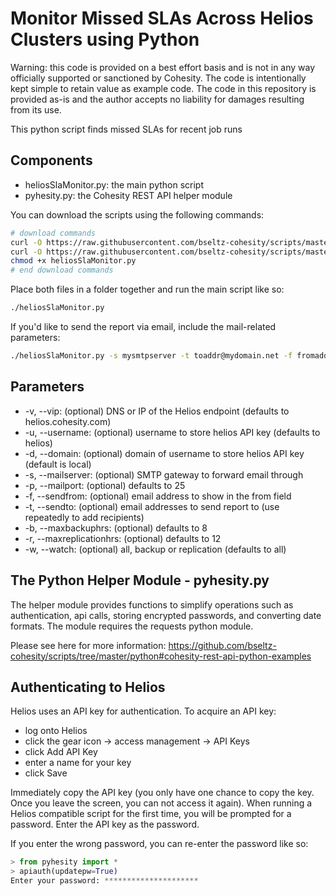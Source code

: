# Monitor Missed SLAs Across Helios Clusters using Python

Warning: this code is provided on a best effort basis and is not in any way officially supported or sanctioned by Cohesity. The code is intentionally kept simple to retain value as example code. The code in this repository is provided as-is and the author accepts no liability for damages resulting from its use.

This python script finds missed SLAs for recent job runs

## Components

* heliosSlaMonitor.py: the main python script
* pyhesity.py: the Cohesity REST API helper module

You can download the scripts using the following commands:

```bash
# download commands
curl -O https://raw.githubusercontent.com/bseltz-cohesity/scripts/master/reports/helios-other/python/heliosSlaMonitor/heliosSlaMonitor.py
curl -O https://raw.githubusercontent.com/bseltz-cohesity/scripts/master/python/pyhesity.py
chmod +x heliosSlaMonitor.py
# end download commands
```

Place both files in a folder together and run the main script like so:

```bash
./heliosSlaMonitor.py
```

If you'd like to send the report via email, include the mail-related parameters:

```bash
./heliosSlaMonitor.py -s mysmtpserver -t toaddr@mydomain.net -f fromaddr@mydomain.net
```

## Parameters

* -v, --vip: (optional) DNS or IP of the Helios endpoint (defaults to helios.cohesity.com)
* -u, --username: (optional) username to store helios API key (defaults to helios)
* -d, --domain: (optional) domain of username to store helios API key (default is local)
* -s, --mailserver: (optional) SMTP gateway to forward email through
* -p, --mailport: (optional) defaults to 25
* -f, --sendfrom: (optional) email address to show in the from field
* -t, --sendto: (optional) email addresses to send report to (use repeatedly to add recipients)
* -b, --maxbackuphrs: (optional) defaults to 8
* -r, --maxreplicationhrs: (optional) defaults to 12
* -w, --watch: (optional) all, backup or replication (defaults to all)

## The Python Helper Module - pyhesity.py

The helper module provides functions to simplify operations such as authentication, api calls, storing encrypted passwords, and converting date formats. The module requires the requests python module.

Please see here for more information: <https://github.com/bseltz-cohesity/scripts/tree/master/python#cohesity-rest-api-python-examples>

## Authenticating to Helios

Helios uses an API key for authentication. To acquire an API key:

* log onto Helios
* click the gear icon -> access management -> API Keys
* click Add API Key
* enter a name for your key
* click Save

Immediately copy the API key (you only have one chance to copy the key. Once you leave the screen, you can not access it again). When running a Helios compatible script for the first time, you will be prompted for a password. Enter the API key as the password.

If you enter the wrong password, you can re-enter the password like so:

```python
> from pyhesity import *
> apiauth(updatepw=True)
Enter your password: *********************
```
